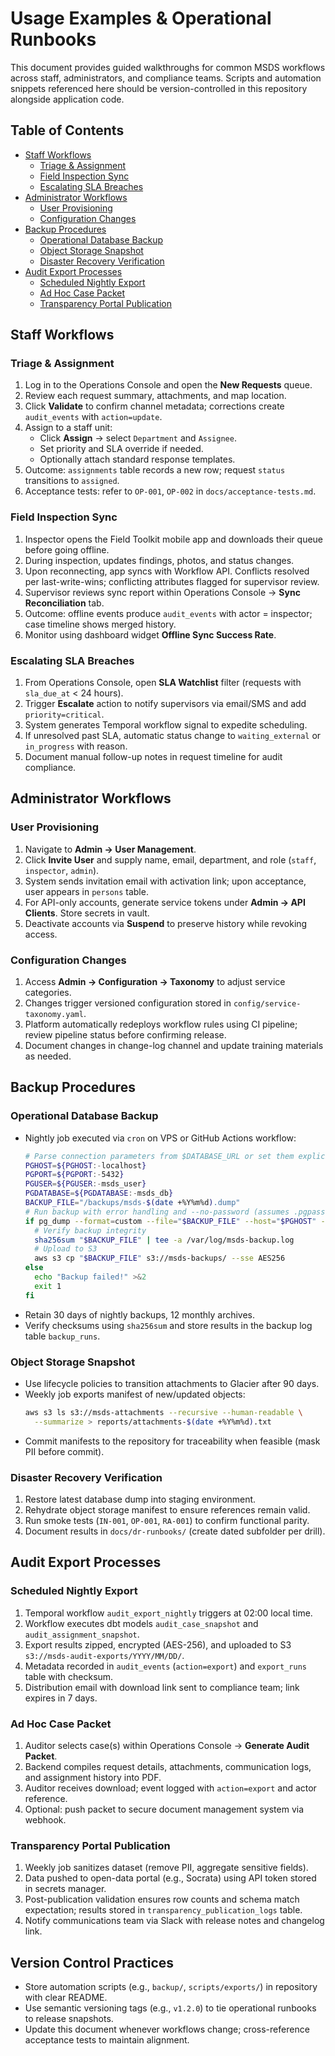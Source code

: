 # Usage Examples & Operational Runbooks

This document provides guided walkthroughs for common MSDS workflows across staff, administrators,
and compliance teams. Scripts and automation snippets referenced here should be version-controlled in
this repository alongside application code.

## Table of Contents
- [Staff Workflows](#staff-workflows)
  - [Triage & Assignment](#triage--assignment)
  - [Field Inspection Sync](#field-inspection-sync)
  - [Escalating SLA Breaches](#escalating-sla-breaches)
- [Administrator Workflows](#administrator-workflows)
  - [User Provisioning](#user-provisioning)
  - [Configuration Changes](#configuration-changes)
- [Backup Procedures](#backup-procedures)
  - [Operational Database Backup](#operational-database-backup)
  - [Object Storage Snapshot](#object-storage-snapshot)
  - [Disaster Recovery Verification](#disaster-recovery-verification)
- [Audit Export Processes](#audit-export-processes)
  - [Scheduled Nightly Export](#scheduled-nightly-export)
  - [Ad Hoc Case Packet](#ad-hoc-case-packet)
  - [Transparency Portal Publication](#transparency-portal-publication)

## Staff Workflows
### Triage & Assignment
1. Log in to the Operations Console and open the **New Requests** queue.
2. Review each request summary, attachments, and map location.
3. Click **Validate** to confirm channel metadata; corrections create `audit_events` with `action=update`.
4. Assign to a staff unit:
   - Click **Assign** → select `Department` and `Assignee`.
   - Set priority and SLA override if needed.
   - Optionally attach standard response templates.
5. Outcome: `assignments` table records a new row; request `status` transitions to `assigned`.
6. Acceptance tests: refer to `OP-001`, `OP-002` in `docs/acceptance-tests.md`.

### Field Inspection Sync
1. Inspector opens the Field Toolkit mobile app and downloads their queue before going offline.
2. During inspection, updates findings, photos, and status changes.
3. Upon reconnecting, app syncs with Workflow API. Conflicts resolved per last-write-wins; conflicting
   attributes flagged for supervisor review.
4. Supervisor reviews sync report within Operations Console → **Sync Reconciliation** tab.
5. Outcome: offline events produce `audit_events` with actor = inspector; case timeline shows merged
   history.
6. Monitor using dashboard widget **Offline Sync Success Rate**.

### Escalating SLA Breaches
1. From Operations Console, open **SLA Watchlist** filter (requests with `sla_due_at` < 24 hours).
2. Trigger **Escalate** action to notify supervisors via email/SMS and add `priority=critical`.
3. System generates Temporal workflow signal to expedite scheduling.
4. If unresolved past SLA, automatic status change to `waiting_external` or `in_progress` with reason.
5. Document manual follow-up notes in request timeline for audit compliance.

## Administrator Workflows
### User Provisioning
1. Navigate to **Admin → User Management**.
2. Click **Invite User** and supply name, email, department, and role (`staff`, `inspector`, `admin`).
3. System sends invitation email with activation link; upon acceptance, user appears in `persons` table.
4. For API-only accounts, generate service tokens under **Admin → API Clients**. Store secrets in vault.
5. Deactivate accounts via **Suspend** to preserve history while revoking access.

### Configuration Changes
1. Access **Admin → Configuration → Taxonomy** to adjust service categories.
2. Changes trigger versioned configuration stored in `config/service-taxonomy.yaml`.
3. Platform automatically redeploys workflow rules using CI pipeline; review pipeline status before
   confirming release.
4. Document changes in change-log channel and update training materials as needed.

## Backup Procedures
### Operational Database Backup
- Nightly job executed via `cron` on VPS or GitHub Actions workflow:
  ```bash
  # Parse connection parameters from $DATABASE_URL or set them explicitly
  PGHOST=${PGHOST:-localhost}
  PGPORT=${PGPORT:-5432}
  PGUSER=${PGUSER:-msds_user}
  PGDATABASE=${PGDATABASE:-msds_db}
  BACKUP_FILE="/backups/msds-$(date +%Y%m%d).dump"
  # Run backup with error handling and --no-password (assumes .pgpass or env var for password)
  if pg_dump --format=custom --file="$BACKUP_FILE" --host="$PGHOST" --port="$PGPORT" --username="$PGUSER" --dbname="$PGDATABASE" --no-password; then
    # Verify backup integrity
    sha256sum "$BACKUP_FILE" | tee -a /var/log/msds-backup.log
    # Upload to S3
    aws s3 cp "$BACKUP_FILE" s3://msds-backups/ --sse AES256
  else
    echo "Backup failed!" >&2
    exit 1
  fi
  ```
- Retain 30 days of nightly backups, 12 monthly archives.
- Verify checksums using `sha256sum` and store results in the backup log table `backup_runs`.

### Object Storage Snapshot
- Use lifecycle policies to transition attachments to Glacier after 90 days.
- Weekly job exports manifest of new/updated objects:
  ```bash
  aws s3 ls s3://msds-attachments --recursive --human-readable \
    --summarize > reports/attachments-$(date +%Y%m%d).txt
  ```
- Commit manifests to the repository for traceability when feasible (mask PII before commit).

### Disaster Recovery Verification
1. Restore latest database dump into staging environment.
2. Rehydrate object storage manifest to ensure references remain valid.
3. Run smoke tests (`IN-001`, `OP-001`, `RA-001`) to confirm functional parity.
4. Document results in `docs/dr-runbooks/` (create dated subfolder per drill).

## Audit Export Processes
### Scheduled Nightly Export
1. Temporal workflow `audit_export_nightly` triggers at 02:00 local time.
2. Workflow executes dbt models `audit_case_snapshot` and `audit_assignment_snapshot`.
3. Export results zipped, encrypted (AES-256), and uploaded to S3 `s3://msds-audit-exports/YYYY/MM/DD/`.
4. Metadata recorded in `audit_events` (`action=export`) and `export_runs` table with checksum.
5. Distribution email with download link sent to compliance team; link expires in 7 days.

### Ad Hoc Case Packet
1. Auditor selects case(s) within Operations Console → **Generate Audit Packet**.
2. Backend compiles request details, attachments, communication logs, and assignment history into PDF.
3. Auditor receives download; event logged with `action=export` and actor reference.
4. Optional: push packet to secure document management system via webhook.

### Transparency Portal Publication
1. Weekly job sanitizes dataset (remove PII, aggregate sensitive fields).
2. Data pushed to open-data portal (e.g., Socrata) using API token stored in secrets manager.
3. Post-publication validation ensures row counts and schema match expectation; results stored in
   `transparency_publication_logs` table.
4. Notify communications team via Slack with release notes and changelog link.

## Version Control Practices
- Store automation scripts (e.g., `backup/`, `scripts/exports/`) in repository with clear README.
- Use semantic versioning tags (e.g., `v1.2.0`) to tie operational runbooks to release snapshots.
- Update this document whenever workflows change; cross-reference acceptance tests to maintain
  alignment.
